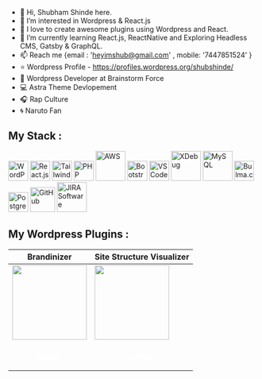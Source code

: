 - 👋 Hi, Shubham Shinde here.
- 👀 I’m interested in Wordpress & React.js
- 💞️ I love to create awesome plugins using Wordpress and React.
- 🌱 I’m currently learning React.js, ReactNative and Exploring Headless CMS, Gatsby & GraphQL.
- 📫 Reach me {email : 'heyimshub@gmail.com' , mobile: '7447851524' }
- ⭐ Wordpress Profile - https://profiles.wordpress.org/shubshinde/
- 🌃 Wordpress Developer at Brainstorm Force
- 💻 Astra Theme Devlopement
- 🎧 Rap Culture
- 🌀 Naruto Fan


## My Stack : 
<img src="https://cdn.jsdelivr.net/gh/devicons/devicon/icons/wordpress/wordpress-plain.svg" width="40" title="WordPress">  <img src="https://cdn.jsdelivr.net/gh/devicons/devicon/icons/react/react-original-wordmark.svg" width="40" title="React.js"> <img src="https://cdn.jsdelivr.net/gh/devicons/devicon/icons/tailwindcss/tailwindcss-plain.svg" width="40" title="Tailwind.css"> <img src="https://cdn.jsdelivr.net/gh/devicons/devicon/icons/php/php-plain.svg" width="40" title="PHP"> <img src="https://cdn.jsdelivr.net/gh/devicons/devicon/icons/amazonwebservices/amazonwebservices-plain-wordmark.svg" width="60" title="AWS"> <img src="https://cdn.jsdelivr.net/gh/devicons/devicon/icons/bootstrap/bootstrap-original.svg" width="40" title="Bootstrap.css"> <img src="https://cdn.jsdelivr.net/gh/devicons/devicon/icons/vscode/vscode-original.svg" width="40" title="VS Code"> <img src="https://upload.wikimedia.org/wikipedia/commons/thumb/c/c3/Xdebug_Logo.svg/1200px-Xdebug_Logo.svg.png" width="60" title="XDebug"> <img src="https://cdn.jsdelivr.net/gh/devicons/devicon/icons/mysql/mysql-original-wordmark.svg" width="60" title="MySQL"> <img src="https://cdn.jsdelivr.net/gh/devicons/devicon/icons/bulma/bulma-plain.svg" width="40" title="Bulma.css"> <img src="https://cdn.jsdelivr.net/gh/devicons/devicon/icons/postgresql/postgresql-original.svg" width="40" title="PostgreSQL"> <img src="https://cdn.jsdelivr.net/gh/devicons/devicon/icons/git/git-plain-wordmark.svg" width="50" title="GitHub"> <img src="https://cdn.jsdelivr.net/gh/devicons/devicon/icons/jira/jira-original-wordmark.svg" width="60" title="JIRA Software">

## My Wordpress Plugins : 

| Brandinizer | Site Structure Visualizer |
|-------------|-------------|
| <img src="https://ps.w.org/brandinizer/assets/icon-256x256.png?rev=2560894" width="150"> | <img src="https://i.imgur.com/kb8eYDm.png" width="150"> |
| <p align="center" ><a style="color: white;" href="https://wordpress.org/plugins/brandinizer/">Install</a> </p> | <p align="center" ><a style="color: white;" href="https://wordpress.org/plugins/site-structure-visualizer/">Install</a></p> |
